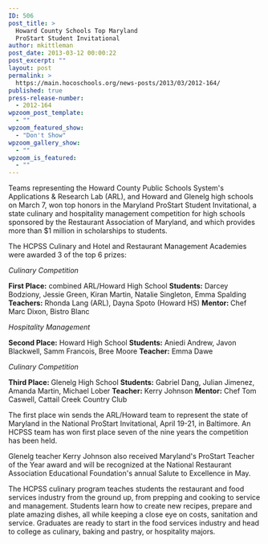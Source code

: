 ```yaml
---
ID: 506
post_title: >
  Howard County Schools Top Maryland
  ProStart Student Invitational
author: mkittleman
post_date: 2013-03-12 00:00:22
post_excerpt: ""
layout: post
permalink: >
  https://main.hocoschools.org/news-posts/2013/03/2012-164/
published: true
press-release-number:
  - 2012-164
wpzoom_post_template:
  - ""
wpzoom_featured_show:
  - "Don't Show"
wpzoom_gallery_show:
  - ""
wpzoom_is_featured:
  - ""
---
```

Teams representing the Howard County Public Schools System's Applications &amp; Research Lab (ARL), and Howard and Glenelg high schools on March 7, won top honors in the Maryland ProStart Student Invitational, a state culinary and hospitality management competition for high schools sponsored by the Restaurant Association of Maryland, and which provides more than $1 million in scholarships to students.

The HCPSS Culinary and Hotel and Restaurant Management Academies were awarded 3 of the top 6 prizes:

<em>Culinary Competition</em>

<strong>First Place:</strong> combined ARL/Howard High School
<strong>Students:</strong> Darcey Bodziony, Jessie Green, Kiran Martin, Natalie Singleton, Emma Spalding
<strong>Teachers:</strong> Rhonda Lang (ARL), Dayna Spoto (Howard HS)
<strong>Mentor: </strong>Chef Marc Dixon, Bistro Blanc

<em>Hospitality Management</em>

<strong>Second Place:</strong> Howard High School
<strong>Students:</strong> Aniedi Andrew, Javon Blackwell, Samm Francois, Bree Moore
<strong>Teacher:</strong> Emma Dawe

<em>Culinary Competition</em>

<strong>Third Place: </strong>Glenelg High School
<strong>Students:</strong> Gabriel Dang, Julian Jimenez, Amanda Martin, Michael Lober
<strong>Teacher:</strong> Kerry Johnson
<strong>Mentor:</strong> Chef Tom Caswell, Cattail Creek Country Club

The first place win sends the ARL/Howard team to represent the state of Maryland in the National ProStart Invitational, April 19-21, in Baltimore. An HCPSS team has won first place seven of the nine years the competition has been held.

Glenelg teacher Kerry Johnson also received Maryland's ProStart Teacher of the Year award and will be recognized at the National Restaurant Association Educational Foundation's annual Salute to Excellence in May.

The HCPSS culinary program teaches students the restaurant and food services industry from the ground up, from prepping and cooking to service and management. Students learn how to create new recipes, prepare and plate amazing dishes, all while keeping a close eye on costs, sanitation and service. Graduates are ready to start in the food services industry and head to college as culinary, baking and pastry, or hospitality majors.